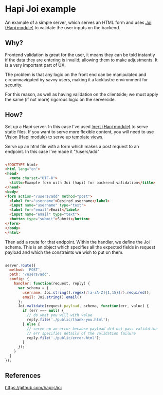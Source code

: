# Hapi Joi example

An example of a simple server, which serves an HTML form and uses [Joi (Hapi module)](https://github.com/hapijs/joi) to validate the user inputs on the backend.

## Why?

Frontend validation is great for the user, it means they can be told instantly if the data they are entering is invalid; allowing them to make adjustments. It is a very important part of UX.

The problem is that any logic on the front end can be manipulated and circumnavigated by savvy users, making it a lacklustre environment for security.

For this reason, as well as having validation on the clientside; we must apply the same (if not more) rigorous logic on the serverside.

## How?

Set up a Hapi server. In this case I've used [Inert (Hapi module)](https://github.com/hapijs/inert) to serve static files. If you want to serve more flexible content, you will need to use [Vision (Hapi module)](https://github.com/hapijs/vision) to serve up [template views](http://www.sitepoint.com/overview-javascript-templating-engines/).

Serve up an html file with a form which makes a post request to an endpoint. In this case I've made it "/users/add"

``` html

<!DOCTYPE html>
<html lang="en">
<head>
  <meta charset="UTF-8">
  <title>Example form with Joi (hapi) for backrend validation</title>
</head>
<body>
<form action="/users/add" method="post">
  <label for="username">Desired username</label>
  <input name="username" type="text">
  <label for="email">Email</label>
  <input name="email" type="text">
  <button type="submit">Submit</button>
</form>
</body>
</html>

```

Then add a route for that endpoint. Within the handler, we define the Joi schema. This is an object which specifies all the expected fields in request payload and which the constraints we wish to put on them.

``` javascript

server.route({
  method: 'POST',
  path: '/users/add',
  config: {
    handler: function(request, reply) {
      var schema = {
        username: Joi.string().regex(/[a-zA-Z]{1,15}$/).required(),
        email: Joi.string().email()
      };
      Joi.validate(request.payload, schema, function(err, value) {
        if (err === null) {
          // do what you will with value
          reply.file('./public/thank-you.html');
        } else {
          // serve up an error because payload did not pass validation
          // err specifies details of the validation failure
          reply.file('./public/error.html');
        }
      });
    }
  }
});

```

## References

https://github.com/hapijs/joi
